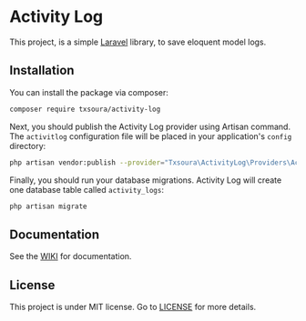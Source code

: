 # Activity Log

This project, is a simple [Laravel](https://laravel.com) library, to save eloquent model logs.

## Installation

You can install the package via composer:

```bash
composer require txsoura/activity-log
```

Next, you should publish the Activity Log provider using Artisan command. The `activitlog` configuration file will be placed in your application's `config` directory:

```bash
php artisan vendor:publish --provider="Txsoura\ActivityLog\Providers\ActivityLogServiceProvider"
```

Finally, you should run your database migrations. Activity Log will create one database table called `activity_logs`:

```bash
php artisan migrate
```


## Documentation

See the [WIKI](https://github.com/txsoura/activity-log/wiki) for documentation.

## License

This project is under MIT license. Go to [LICENSE](https://opensource.org/licenses/MIT) for more details.
